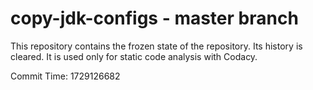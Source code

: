 # copy-jdk-configs - master branch

This repository contains the frozen state of the repository.
Its history is cleared. It is used only for static code
analysis with Codacy.

Commit Time: 1729126682
